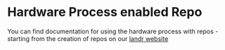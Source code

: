 # Hardware Process enabled Repo

You can find documentation for using the hardware process with repos - starting from the creation of repos on our [landr website](https://landr-balena-io-hardware-repo-hardware-process.netlify.app/)

